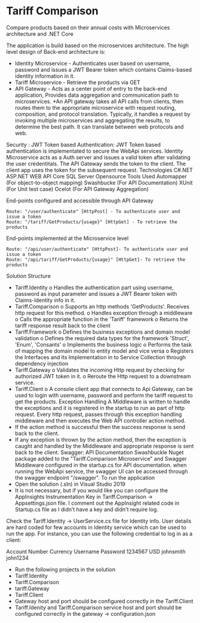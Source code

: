 # Tariff Comparison
Compare products based on their annual costs with Microservices architecture and .NET Core  
 
The application is build based on the microservices architecture. The high level design of Back-end architecture is: 
* Identity Microservice - Authenticates user based on username, password and issues a JWT Bearer token which contains Claims-based identity information in it. 
* Tariff Microservice - Retrieve the products via GET
* API Gateway - Acts as a center point of entry to the back-end application, Provides data aggregation and communication path to microservices. 
*An API gateway takes all API calls from clients, then routes them to the appropriate microservice with request routing, composition, and protocol translation. Typically, it handles a request by invoking multiple microservices and aggregating the results, to determine the best path. It can translate between web protocols and web. 
 
Security : JWT Token based Authentication: JWT Token based authentication is implementated to secure the WebApi services. Identity Microservice acts as a Auth server and issues a valid token after validating the user credentitals. The API Gateway sends the token to the client. The client app uses the token for the subsequent request. 
Technologies 
    C#.NET 
    ASP.NET WEB API Core 
    SQL Server 
Opensource Tools Used 
    Automapper (For object-to-object mapping) 
    Swashbucke (For API Documentation) 
    XUnit (For Unit test case) 
    Ocelot (For API Gateway Aggregation) 
 
End-points configured and accessible through API Gateway 
 
    Route: "/user/authenticate" [HttpPost] - To authenticate user and issue a token 
    Route: "/tariff/GetProducts/{usage}" [HttpGet] - To retrieve the products 
 
End-points implemented at the Microservice level 
 
    Route: "/api/user/authenticate" [HttpPost]- To authenticate user and issue a token 
    Route: "/api/tariff/GetProducts/{usage}" [HttpGet]- To retrieve the products
    
Solution Structure 
* Tariff.Identity  o Handles the authentication part using username, password as input parameter and issues a JWT Bearer token with Claims-Identity info in it.
* Tariff.Comparison  o Supports an http methods 'GetProducts'. Receives http request for this method. o Handles exception through a middleware o Calls the appropriate function in the 'Tariff' framework 
o Returns the tariff response result back to the client
* Tariff.Framework  o Defines the business exceptions and domain model validation o Defines the required data types for the framework 'Struct', 'Enum', 'Consants' o Implements the business logic o Performs the task of mapping the domain model to entity model and vice versa o Registers the Interfaces and its Implementation in to Service Collection through dependency injection
* Tariff.Gateway  o Validates the incoming Http request by checking for authorized JWT token in it. o Reroute the Http request to a downstream service. 
* Tariff.Client o A console client app that connects to Api Gateway, can be used to login with username, password and perform the tariff request to get the products. 
Exception Handling 
A Middleware is written to handle the exceptions and it is registered in the startup to run as part of http request. Every http request, passes through this exception handling middleware and then executes the Web API controller action method. 
* If the action method is successful then the success response is send back to the client.
* If any exception is thrown by the action method, then the exception is caught and handled by the Middleware and appropriate response is sent back to the client. 
Swagger: API Documentation 
Swashbuckle Nuget package added to the "Tariff.Comparison Microservice" and Swagger Middleware configured in the startup.cs for API documentation. when running the WebApi service, the swagger UI can be accessed through the swagger endpoint "/swagger". 
To run the application  
*  Open the solution (.sln) in Visual Studio 2019    
*  It is not necessary, but if you would like you can configure the AppInsights Instrumentation Key in Tariff.Comparison -> Appsettings.json file. I comment out the AppInsight related code in Startup.cs file as I didn’t have a key and didn't require log.  

Check the Tariff.Identity -> UserService.cs file for Identity info. User details are hard coded for few accounts in Identity service which can be used to run the app. For instance, you can use the following credential to log in as a client: 
 
Account Number  Currency   Username  Password 1234567 USD johnsmith john1234 
 
* Run the following projects in the solution  
* Tariff.Identity 
* Tariff.Comparison 
* tariff.Gateway 
* Tariff.Client 
* Gateway host and port should be configured correctly in the  Tariff.Client 
* Tariff.Idenity and Tariff.Comparison service host and port should be configured correctly in the gateway -> configuration.json 

